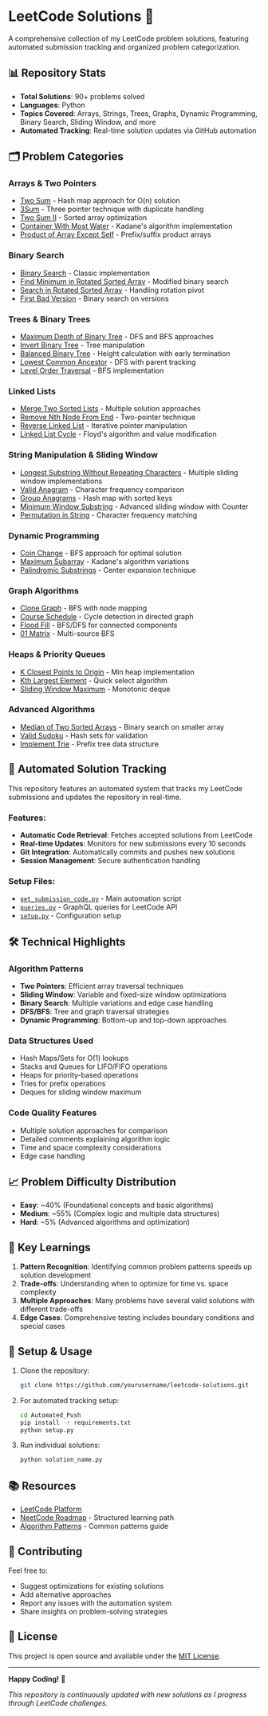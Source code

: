 # LeetCode Solutions 🚀

A comprehensive collection of my LeetCode problem solutions, featuring automated submission tracking and organized problem categorization.

## 📊 Repository Stats

- **Total Solutions**: 90+ problems solved
- **Languages**: Python
- **Topics Covered**: Arrays, Strings, Trees, Graphs, Dynamic Programming, Binary Search, Sliding Window, and more
- **Automated Tracking**: Real-time solution updates via GitHub automation

## 🗂️ Problem Categories

### Arrays & Two Pointers
- [Two Sum](two_sum.py) - Hash map approach for O(n) solution
- [3Sum](3_sum.py) - Three pointer technique with duplicate handling
- [Two Sum II](two_sum_two.py) - Sorted array optimization
- [Container With Most Water](max_subarray.py) - Kadane's algorithm implementation
- [Product of Array Except Self](Product%20of%20Array%20Except%20Self.py) - Prefix/suffix product arrays

### Binary Search
- [Binary Search](binary_search.py) - Classic implementation
- [Find Minimum in Rotated Sorted Array](find_min_in_rotated_sorted_array.py) - Modified binary search
- [Search in Rotated Sorted Array](search_in_rotated_sorted_array.py) - Handling rotation pivot
- [First Bad Version](first_bad_version.py) - Binary search on versions

### Trees & Binary Trees
- [Maximum Depth of Binary Tree](max_depth_of_binary_tree.py) - DFS and BFS approaches
- [Invert Binary Tree](invert_binary_tree.py) - Tree manipulation
- [Balanced Binary Tree](balanced_binary_tree.py) - Height calculation with early termination
- [Lowest Common Ancestor](lowest_common_anc.py) - DFS with parent tracking
- [Level Order Traversal](level_order_traversal.py) - BFS implementation

### Linked Lists
- [Merge Two Sorted Lists](merge_sorted_lists2.py) - Multiple solution approaches
- [Remove Nth Node From End](removenth_node_from_end_of_list.py) - Two-pointer technique
- [Reverse Linked List](reverse_linked_list.py) - Iterative pointer manipulation
- [Linked List Cycle](linked_list_cycle2.py) - Floyd's algorithm and value modification

### String Manipulation & Sliding Window
- [Longest Substring Without Repeating Characters](longest_substring_wo_repeating_chars.py) - Multiple sliding window implementations
- [Valid Anagram](valid_anagram.py) - Character frequency comparison
- [Group Anagrams](group_anagrams.py) - Hash map with sorted keys
- [Minimum Window Substring](minimum_window_substring.py) - Advanced sliding window with Counter
- [Permutation in String](permutation_in_string.py) - Character frequency matching

### Dynamic Programming
- [Coin Change](coin_change.py) - BFS approach for optimal solution
- [Maximum Subarray](max_subarray.py) - Kadane's algorithm variations
- [Palindromic Substrings](palindromic_substrings.py) - Center expansion technique

### Graph Algorithms
- [Clone Graph](clone_graph.py) - BFS with node mapping
- [Course Schedule](course_schedule.py) - Cycle detection in directed graph
- [Flood Fill](flood_fill.py) - BFS/DFS for connected components
- [01 Matrix](01_matrix.py) - Multi-source BFS

### Heaps & Priority Queues
- [K Closest Points to Origin](k_closest_points.py) - Min heap implementation
- [Kth Largest Element](k_closest_quick_select.py) - Quick select algorithm
- [Sliding Window Maximum](sliding_window_maximum.py) - Monotonic deque

### Advanced Algorithms
- [Median of Two Sorted Arrays](median_of_two_sorted_arrays.py) - Binary search on smaller array
- [Valid Sudoku](Valid%20Sudoku.py) - Hash sets for validation
- [Implement Trie](implement_trie.py) - Prefix tree data structure

## 🤖 Automated Solution Tracking

This repository features an automated system that tracks my LeetCode submissions and updates the repository in real-time.

### Features:
- **Automatic Code Retrieval**: Fetches accepted solutions from LeetCode
- **Real-time Updates**: Monitors for new submissions every 10 seconds
- **Git Integration**: Automatically commits and pushes new solutions
- **Session Management**: Secure authentication handling

### Setup Files:
- [`get_submission_code.py`](Automated_Push/get_submission_code.py) - Main automation script
- [`queries.py`](Automated_Push/queries.py) - GraphQL queries for LeetCode API
- [`setup.py`](Automated_Push/setup.py) - Configuration setup

## 🛠️ Technical Highlights

### Algorithm Patterns
- **Two Pointers**: Efficient array traversal techniques
- **Sliding Window**: Variable and fixed-size window optimizations
- **Binary Search**: Multiple variations and edge case handling
- **DFS/BFS**: Tree and graph traversal strategies
- **Dynamic Programming**: Bottom-up and top-down approaches

### Data Structures Used
- Hash Maps/Sets for O(1) lookups
- Stacks and Queues for LIFO/FIFO operations
- Heaps for priority-based operations
- Tries for prefix operations
- Deques for sliding window maximum

### Code Quality Features
- Multiple solution approaches for comparison
- Detailed comments explaining algorithm logic
- Time and space complexity considerations
- Edge case handling

## 📈 Problem Difficulty Distribution

- **Easy**: ~40% (Foundational concepts and basic algorithms)
- **Medium**: ~55% (Complex logic and multiple data structures)
- **Hard**: ~5% (Advanced algorithms and optimization)

## 🎯 Key Learnings

1. **Pattern Recognition**: Identifying common problem patterns speeds up solution development
2. **Trade-offs**: Understanding when to optimize for time vs. space complexity
3. **Multiple Approaches**: Many problems have several valid solutions with different trade-offs
4. **Edge Cases**: Comprehensive testing includes boundary conditions and special cases

## 🔧 Setup & Usage

1. Clone the repository:
   ```bash
   git clone https://github.com/yourusername/leetcode-solutions.git
   ```

2. For automated tracking setup:
   ```bash
   cd Automated_Push
   pip install -r requirements.txt
   python setup.py
   ```

3. Run individual solutions:
   ```bash
   python solution_name.py
   ```

## 📚 Resources

- [LeetCode Platform](https://leetcode.com/)
- [NeetCode Roadmap](https://neetcode.io/) - Structured learning path
- [Algorithm Patterns](https://github.com/SeanPrashad/leetcode-patterns) - Common patterns guide

## 🤝 Contributing

Feel free to:
- Suggest optimizations for existing solutions
- Add alternative approaches
- Report any issues with the automation system
- Share insights on problem-solving strategies

## 📄 License

This project is open source and available under the [MIT License](LICENSE).

---

**Happy Coding!** 🎉

*This repository is continuously updated with new solutions as I progress through LeetCode challenges.*
